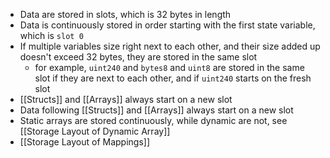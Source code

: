 - Data are stored in slots, which is 32 bytes in length
- Data is continuously stored in order starting with the first state variable, which is `slot 0`
- If multiple variables size right next to each other, and their size added up doesn't exceed 32 bytes, they are stored in the same slot 
	- for example, `uint240` and `bytes8` and `uint8` are stored in the same slot if they are next to each other, and if `uint240` starts on the fresh slot
- [[Structs]] and [[Arrays]] always start on a new slot
- Data following [[Structs]] and [[Arrays]] always start on a new slot
- Static arrays are stored continuously, while dynamic are not, see [[Storage Layout of Dynamic Array]]
- [[Storage Layout of Mappings]]